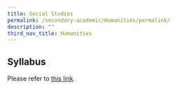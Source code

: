 ```yaml
---
title: Social Studies
permalink: /secondary-academic/Humanities/permalink/
description: ""
third_nav_title: Humanities
---
```

## Syllabus
Please refer to [this link](https://www.moe.gov.sg/secondary/courses/express/electives#subjects).